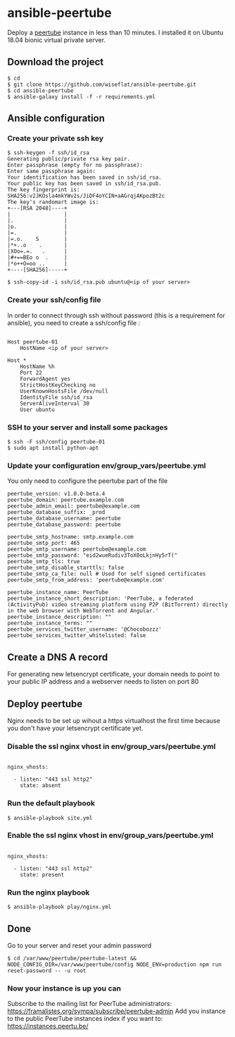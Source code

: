 ansible-peertube
===

Deploy a [peertube](https://github.com/Chocobozzz/PeerTube) instance in less than 10 minutes.
I installed it on Ubuntu 18.04 bionic virtual private server.

## Download the project

```
$ cd
$ git clone https://github.com/wiseflat/ansible-peertube.git
$ cd ansible-peertube
$ ansible-galaxy install -f -r requirements.yml
```

## Ansible configuration

### Create your private ssh key

```
$ ssh-keygen -f ssh/id_rsa
Generating public/private rsa key pair.
Enter passphrase (empty for no passphrase):
Enter same passphrase again:
Your identification has been saved in ssh/id_rsa.
Your public key has been saved in ssh/id_rsa.pub.
The key fingerprint is:
SHA256:v2JKOsla4mkYWv2s/JiDF4oYCIN+aAGrqjAKpozBt2c 
The key's randomart image is:
+---[RSA 2048]----+
|                 |
|.                |
|o.               |
|=.               |
|=.o.    S        |
|*+..o    .       |
|XOo=.=.   .      |
|#+==BEo o  .     |
|*o++O=oo ..      |
+----[SHA256]-----+

$ ssh-copy-id -i ssh/id_rsa.pub ubuntu@<ip of your server>
```

### Create your ssh/config file

In order to connect through ssh without password (this is a requirement for ansible), you need to create a ssh/config file :

```

Host peertube-01
    HostName <ip of your server>

Host *
    HostName %h
    Port 22
    ForwardAgent yes
    StrictHostKeyChecking no
    UserKnownHostsFile /dev/null
    IdentityFile ssh/id_rsa
    ServerAliveInterval 30
    User ubuntu

```

### SSH to your server and install some packages

```
$ ssh -F ssh/config peertube-01
$ sudo apt install python-apt
```

### Update your configuration env/group_vars/peertube.yml 

You only need to configure the peertube part of the file

```
peertube_version: v1.0.0-beta.4
peertube_domain: peertube.example.com
peertube_admin_email: peertube@example.com
peertube_database_suffix: _prod
peertube_database_username: peertube
peertube_database_password: peertube

peertube_smtp_hostname: smtp.example.com
peertube_smtp_port: 465
peertube_smtp_username: peertube@example.com
peertube_smtp_password: "eid2wueRudiv3ToX0oLkjnHy5rT("
peertube_smtp_tls: true
peertube_smtp_disable_starttls: false
peertube_smtp_ca_file: null # Used for self signed certificates
peertube_smtp_from_address: 'peertube@example.com'

peertube_instance_name: PeerTube
peertube_instance_short_description: 'PeerTube, a federated (ActivityPub) video streaming platform using P2P (BitTorrent) directly in the web browser with WebTorrent and Angular.'
peertube_instance_description: ""
peertube_instance_terms: ""
peertube_services_twitter_username: '@Chocobozzz'
peertube_services_twitter_whitelisted: false

```

## Create a DNS A record

For generating new letsencrypt certificate, your domain needs to point to your public IP address and a webserver needs to listen on port 80


## Deploy peertube

Nginx needs to be set up wihout a https virtualhost the first time because you don't have your letsencrypt certificate yet. 

### Disable the ssl nginx vhost in env/group_vars/peertube.yml


```

nginx_vhosts:

  - listen: "443 ssl http2"
    state: absent
```

### Run the default playbook

```
$ ansible-playbook site.yml
```

### Enable the ssl nginx vhost in env/group_vars/peertube.yml

```

nginx_vhosts:

  - listen: "443 ssl http2"
    state: present
```

### Run the nginx playbook

```
$ ansible-playbook play/nginx.yml
```

## Done

Go to your server and reset your admin password

```
$ cd /var/www/peertube/peertube-latest && NODE_CONFIG_DIR=/var/www/peertube/config NODE_ENV=production npm run reset-password -- -u root
```

### Now your instance is up you can

Subscribe to the mailing list for PeerTube administrators: https://framalistes.org/sympa/subscribe/peertube-admin
Add you instance to the public PeerTube instances index if you want to: https://instances.peertu.be/
